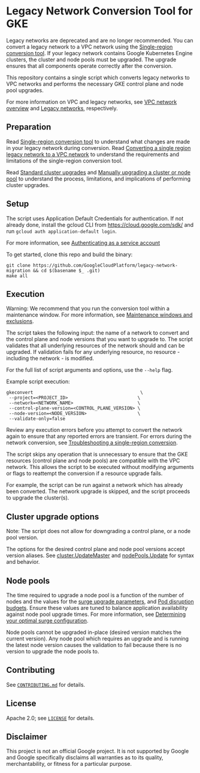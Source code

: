 # Legacy Network Conversion Tool for GKE

Legacy networks are deprecated and are no longer recommended. You can convert a
legacy network to a VPC network using the [Single-region conversion tool]. If your
legacy network contains Google Kubernetes Engine clusters, the cluster and node
pools must be upgraded. The upgrade ensures that all components operate correctly
after the conversion.

This repository contains a single script which converts legacy networks to VPC
networks and performs the necessary GKE control plane and node pool upgrades.

For more information on VPC and legacy networks, see [VPC network overview] and [Legacy networks], respectively.

[VPC network overview]: https://cloud.google.com/vpc/docs/vpc
[Legacy networks]: https://cloud.google.com/vpc/docs/legacy

## Preparation

Read [Single-region conversion tool] to understand what changes are made in your
legacy network during conversion. Read [Converting a single region legacy network
to a VPC network] to understand the requirements and limitations of the single-region
conversion tool.

Read [Standard cluster upgrades] and [Manually upgrading a
cluster or node pool] to understand the process, limitations, and implications of performing cluster upgrades.

[Single-region conversion tool]: https://cloud.google.com/vpc/docs/legacy#single-region-conversion
[Converting a single region legacy network to a VPC network]: https://cloud.google.com/vpc/docs/using-legacy#convert
[Standard cluster upgrades]: https://cloud.google.com/kubernetes-engine/docs/concepts/cluster-upgrades
[Manually upgrading a cluster or node pool]: https://cloud.google.com/kubernetes-engine/docs/how-to/upgrading-a-cluster

## Setup

The script uses Application Default Credentials for authentication.
If not already done, install the gcloud CLI from <https://cloud.google.com/sdk/> and
run `gcloud auth application-default login`.

For more information, see [Authenticating as a service account]

To get started, clone this repo and build the binary:

```shell
git clone https://github.com/GoogleCloudPlatform/legacy-network-migration && cd $(basename $_ .git)
make all
```

[Authenticating as a service account]: https://cloud.google.com/docs/authentication/production

## Execution

Warning: We recommend that you run the conversion tool within a maintenance window.
For more information, see [Maintenance windows and exclusions].

The script takes the following input: the name of a network to convert and the control plane and
node versions that you want to upgrade to. The script validates that all underlying resources of
the network should and can be upgraded. If validation fails for any underlying resource, no
resource - including the network - is modified.

For the full list of script arguments and options, use the `--help` flag.

Example script execution:

```shell
gkeconvert                                        \
 --project=<PROJECT_ID>                          \
 --network=<NETWORK_NAME>                        \
 --control-plane-version=<CONTROL_PLANE_VERSION> \
 --node-version=<NODE_VERSION>                   \
 --validate-only=false
```

Review any execution errors before you attempt to convert the network again to ensure
that any reported errors are transient. For errors during the network conversion, see
[Troubleshooting a single-region conversion].

The script skips any operation that is unnecessary to ensure that the GKE resources (control
plane and node pools) are compatible with the VPC network. This allows the script to be
executed without modifying arguments or flags to reattempt the conversion if a resource
upgrade fails.

For example, the script can be run against a network which has already been converted.
The network upgrade is skipped, and the script proceeds to upgrade the cluster(s).

[Troubleshooting a single-region conversion]: https://cloud.google.com/vpc/docs/using-legacy#troubleshooting
[Maintenance windows and exclusions]: https://cloud.google.com/kubernetes-engine/docs/concepts/maintenance-windows-and-exclusions

## Cluster upgrade options

Note: The script does not allow for downgrading a control plane, or a node pool version.

The options for the desired control plane and node pool versions accept version
aliases. See [cluster.UpdateMaster] and [nodePools.Update] for syntax and behavior.

[cluster.UpdateMaster]: https://cloud.google.com/kubernetes-engine/docs/reference/rest/v1/projects.locations.clusters/updateMaster
[nodePools.Update]: https://cloud.google.com/kubernetes-engine/docs/reference/rest/v1/projects.locations.clusters.nodePools/update

## Node pools

The time required to upgrade a node pool is a function of the number of nodes and
the values for the [surge upgrade parameters], and [Pod disruption budgets]. Ensure these
values are tuned to balance application availability against node pool upgrade times. For
more information, see [Determining your optimal surge configuration].

Node pools cannot be upgraded in-place (desired version matches the current version).
Any node pool which requires an upgrade and is running the latest node version causes
the validation to fail because there is no version to upgrade the node pools to.

[surge upgrade parameters]: https://cloud.google.com/kubernetes-engine/docs/how-to/upgrading-a-cluster#surge
[Pod disruption budgets]: https://kubernetes.io/docs/tasks/run-application/configure-pdb/
[Determining your optimal surge configuration]: https://cloud.google.com/kubernetes-engine/docs/concepts/cluster-upgrades#optimizing-surge

## Contributing

See [`CONTRIBUTING.md`](CONTRIBUTING.md) for details.

## License

Apache 2.0; see [`LICENSE`](LICENSE) for details.

## Disclaimer

This project is not an official Google project. It is not supported by
Google and Google specifically disclaims all warranties as to its quality,
merchantability, or fitness for a particular purpose.
